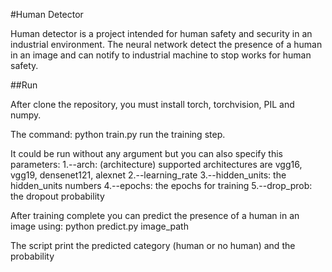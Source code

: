 #Human Detector

Human detector is a project intended for human safety and security in an industrial environment.
The neural network detect the presence of a human in an image and can notify to industrial machine to stop works for human safety.

##Run

After clone the repository, you must install torch, torchvision, PIL and numpy.

The command: python train.py run the training step.

It could be run without any argument but you can also specify this parameters:
1.--arch: (architecture) supported architectures are vgg16, vgg19, densenet121, alexnet
2.--learning_rate
3.--hidden_units: the hidden_units numbers
4.--epochs: the epochs for training
5.--drop_prob: the dropout probability

After training complete you can predict the presence of a human in an image using:
python predict.py image_path

The script print the predicted category (human or no human) and the probability
